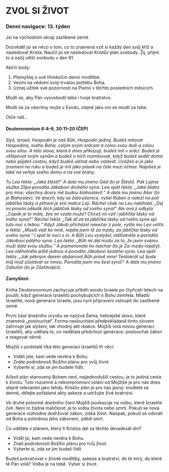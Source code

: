 # ZVOL SI ŽIVOT

### Denní navigace: 13. týden

Jsi na východním okraji zaslíbené země.

Dozvěděl jsi se něco o tom, co to znamená vzít si každý den svůj kříž a následovat Krista. Naučil jsi se následovat Kristův plán svobody. Žij, přijmi to a zažij větší svobodu v den 91.

Akční body:
1. Přemýšlej o své tříměsíční denní modlitbě.
2. Vezmi na vědomí svoji trvalou potřebu Boha.
3. Uznej užitek své pozornosti na Písmo v těchto posledních měsících.

Modli se, aby Pán vysvobodil tebe i tvoje bratrstvo.

Modli se za všechny muže v Exodu, stejně jako oni se modlí za tebe.

Otče náš...

#### Deuteronomium 6:4–9, 30:11–20 (ČEP)
*Slyš, Izraeli, Hospodin je náš Bůh, Hospodin jediný. Budeš milovat Hospodina, svého Boha, celým svým srdcem a celou svou duší a celou svou silou. A tato slova, která ti dnes přikazuji, budeš mít v srdci. Budeš je vštěpovat svým synům a budeš o nich rozmlouvat, když budeš sedět doma nebo půjdeš cestou, když budeš uléhat nebo vstávat. Uvážeš si je jako znamení na ruku a budeš je mít jako pásek na čele mezi očima. Napíšeš je také na veřeje svého domu a na své brány.*

*Tu Lea řekla: „Jaké štěstí!“ A dala mu jméno Gád (to je Štěstí). Pak Lejina služka Zilpa porodila Jákobovi druhého syna. Lea opět řekla: „Jaké blaho pro mne; všechny dcery mě budou blahoslavit.“ A dala mu jméno Ašer (to je Blahoslav). Ve dnech, kdy se žala pšenice, vyšel Rúben a nalezl na poli jablíčka lásky a přinesl je své matce Leji. Ráchel však na Leu naléhala: „Dej mi prosím několik těch jablíček lásky od svého syna!“ Ale ona ji odbyla: „Copak je to málo, žes mi vzala muže? Chceš mi vzít i jablíčka lásky od mého syna?“ Ráchel řekla: „Tak ať za ta jablíčka lásky od tvého syna spí tuto noc s tebou.“ Když Jákob přicházel navečer z pole, vyšla mu Lea vstříc a řekla: „Musíš vejít ke mně, najala jsem tě za mzdu, za jablíčka lásky od svého syna.“ I spal té noci s ní. A Bůh Leu vyslyšel; otěhotněla a porodila Jákobovi pátého syna. Lea řekla: „Bůh mi dal mzdu za to, že jsem svému muži dala svou služku.“ A pojmenovala ho Isachar (to je Za-mzdu-najatý). Lea otěhotněla ještě jednou a porodila Jákobovi šestého syna. Lea opět řekla: „Jak pěkným darem obdaroval Bůh právě mne! Tentokrát už bude můj muž zůstávat se mnou. Porodila jsem mu šest synů!“ A dala mu jméno Zabulón (to je Zůstávající).*  

#### Zamyšlení:
Kniha Deuteronomium zachycuje příběh exodu Izraele po čtyřiceti letech na poušti, když generace Izraelitů pochybujících o Bohu zemřela. Mladší Izraelité, nová generace Izraele, jsou nyní připraveni vstoupit do zaslíbené země.

První část dnešního úryvku se nazývá Šema, hebrejské slovo, které znamená „poslouchat“. Forma naslouchání předpokládaná tímto slovem zahrnuje jak slyšení, tak vhodný akt reakce. Mojžíš volá novou generaci Izraelitů, aby udělala to, co nedělala předchozí generace: poslouchat zákon a reagovat věrně.

Mojžíš v podstatě říká této generaci Izraelitů tři věci:
- Viděli jste, kam vede nevěra k Bohu.
- Znáte podrobnosti Božího plánu pro svůj život.
- Vyberte si, zda se jim budete řídit.

Ačkoli plán stanovený Bohem není, nejjednodušší cestou, je to jediná cesta k životu. Toto rozumné a nekompromisní volání od Mojžíše je pro nás dnes stejně relevantní jako tehdy. Kristův plán je pro nás jasný: modlete se denně, dělejte pořádané akty askeze a udržujte živé bratrství.

Ve druhé polovině dnešního čtení Mojžíš poukazuje na volbu, které Izraelité čelí. Není to žádná maličkost: je to volba života nebo smrti. Pokud se nová generace rozhodne dodržovat zákon, získá život. Naopak, pokud se odvrátí od Boha a pohrdnou jeho zákonem, zdědí smrt.

Co uděláte s plánem, který ti Kristus dal za těchto devadesát dní?

- Viděl jsi, kam vede nevěra k Bohu.
- Znáš podrobnosti Božího plánu pro tvůj život.
- Vyberte si, zda se jim budeš řídit.

Budeš pokračovat v životě modlitby, askeze a bratrství, do té míry, do které tě Pán volá? Volba je na tobě. Vyber si život.
